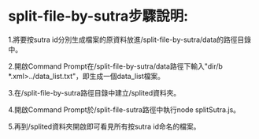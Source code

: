 # split-file-by-sutra步驟說明:

1.將要按sutra id分別生成檔案的原資料放進/split-file-by-sutra/data的路徑目錄中。

2.開啟Command Prompt在/split-file-by-sutra/data路徑下輸入"dir/b *.xml>../data_list.txt"，即生成一個data_list檔案。

3.在/split-file-by-sutra路徑目錄中建立/splited資料夾。

4.開啟Command Prompt於/split-file-sutra路徑中執行node splitSutra.js。

5.再到/splited資料夾開啟即可看見所有按sutra id命名的檔案。
